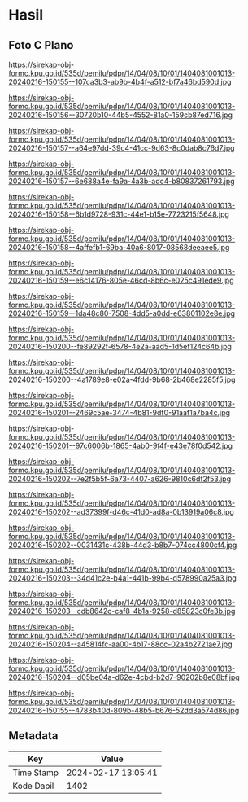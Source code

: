 # Hasil

## Foto C Plano

https://sirekap-obj-formc.kpu.go.id/535d/pemilu/pdpr/14/04/08/10/01/1404081001013-20240216-150155--107ca3b3-ab9b-4b4f-a512-bf7a46bd590d.jpg

https://sirekap-obj-formc.kpu.go.id/535d/pemilu/pdpr/14/04/08/10/01/1404081001013-20240216-150156--30720b10-44b5-4552-81a0-159cb87ed716.jpg

https://sirekap-obj-formc.kpu.go.id/535d/pemilu/pdpr/14/04/08/10/01/1404081001013-20240216-150157--a64e97dd-39c4-41cc-9d63-8c0dab8c76d7.jpg

https://sirekap-obj-formc.kpu.go.id/535d/pemilu/pdpr/14/04/08/10/01/1404081001013-20240216-150157--6e688a4e-fa9a-4a3b-adc4-b80837261793.jpg

https://sirekap-obj-formc.kpu.go.id/535d/pemilu/pdpr/14/04/08/10/01/1404081001013-20240216-150158--6b1d9728-931c-44e1-b15e-7723215f5648.jpg

https://sirekap-obj-formc.kpu.go.id/535d/pemilu/pdpr/14/04/08/10/01/1404081001013-20240216-150158--4affefb1-69ba-40a6-8017-08568deeaee5.jpg

https://sirekap-obj-formc.kpu.go.id/535d/pemilu/pdpr/14/04/08/10/01/1404081001013-20240216-150159--e6c14176-805e-46cd-8b6c-e025c491ede9.jpg

https://sirekap-obj-formc.kpu.go.id/535d/pemilu/pdpr/14/04/08/10/01/1404081001013-20240216-150159--1da48c80-7508-4dd5-a0dd-e63801102e8e.jpg

https://sirekap-obj-formc.kpu.go.id/535d/pemilu/pdpr/14/04/08/10/01/1404081001013-20240216-150200--fe89292f-6578-4e2a-aad5-1d5ef124c64b.jpg

https://sirekap-obj-formc.kpu.go.id/535d/pemilu/pdpr/14/04/08/10/01/1404081001013-20240216-150200--4a1789e8-e02a-4fdd-9b68-2b468e2285f5.jpg

https://sirekap-obj-formc.kpu.go.id/535d/pemilu/pdpr/14/04/08/10/01/1404081001013-20240216-150201--2469c5ae-3474-4b81-9df0-91aaf1a7ba4c.jpg

https://sirekap-obj-formc.kpu.go.id/535d/pemilu/pdpr/14/04/08/10/01/1404081001013-20240216-150201--97c6006b-1865-4ab0-9f4f-e43e78f0d542.jpg

https://sirekap-obj-formc.kpu.go.id/535d/pemilu/pdpr/14/04/08/10/01/1404081001013-20240216-150202--7e2f5b5f-6a73-4407-a626-9810c6df2f53.jpg

https://sirekap-obj-formc.kpu.go.id/535d/pemilu/pdpr/14/04/08/10/01/1404081001013-20240216-150202--ad37399f-d46c-41d0-ad8a-0b13919a06c8.jpg

https://sirekap-obj-formc.kpu.go.id/535d/pemilu/pdpr/14/04/08/10/01/1404081001013-20240216-150202--0031431c-438b-44d3-b8b7-074cc4800cf4.jpg

https://sirekap-obj-formc.kpu.go.id/535d/pemilu/pdpr/14/04/08/10/01/1404081001013-20240216-150203--34d41c2e-b4a1-441b-99b4-d578990a25a3.jpg

https://sirekap-obj-formc.kpu.go.id/535d/pemilu/pdpr/14/04/08/10/01/1404081001013-20240216-150203--cdb8642c-caf8-4b1a-9258-d85823c0fe3b.jpg

https://sirekap-obj-formc.kpu.go.id/535d/pemilu/pdpr/14/04/08/10/01/1404081001013-20240216-150204--a45814fc-aa00-4b17-88cc-02a4b2721ae7.jpg

https://sirekap-obj-formc.kpu.go.id/535d/pemilu/pdpr/14/04/08/10/01/1404081001013-20240216-150204--d05be04a-d62e-4cbd-b2d7-90202b8e08bf.jpg

https://sirekap-obj-formc.kpu.go.id/535d/pemilu/pdpr/14/04/08/10/01/1404081001013-20240216-150155--4783b40d-809b-48b5-b676-52dd3a574d86.jpg


## Metadata

| Key        | Value               |
| ---------- | ------------------- |
| Time Stamp | 2024-02-17 13:05:41 |
| Kode Dapil | 1402                |



